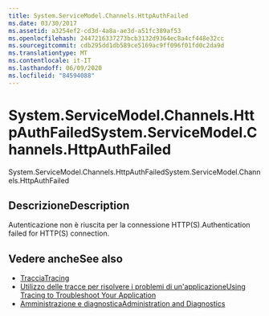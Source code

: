 ```yaml
---
title: System.ServiceModel.Channels.HttpAuthFailed
ms.date: 03/30/2017
ms.assetid: a3254ef2-cd3d-4a8a-ae3d-a51fc389af53
ms.openlocfilehash: 2447216337273bcb3132d9364ec8a4cf448e32cc
ms.sourcegitcommit: cdb295dd1db589ce5169ac9ff096f01fd0c2da9d
ms.translationtype: MT
ms.contentlocale: it-IT
ms.lasthandoff: 06/09/2020
ms.locfileid: "84594088"
---
```

# <a name="systemservicemodelchannelshttpauthfailed"></a><span data-ttu-id="f5298-102">System.ServiceModel.Channels.HttpAuthFailed</span><span class="sxs-lookup"><span data-stu-id="f5298-102">System.ServiceModel.Channels.HttpAuthFailed</span></span>
<span data-ttu-id="f5298-103">System.ServiceModel.Channels.HttpAuthFailed</span><span class="sxs-lookup"><span data-stu-id="f5298-103">System.ServiceModel.Channels.HttpAuthFailed</span></span>  
  
## <a name="description"></a><span data-ttu-id="f5298-104">Descrizione</span><span class="sxs-lookup"><span data-stu-id="f5298-104">Description</span></span>  
 <span data-ttu-id="f5298-105">Autenticazione non è riuscita per la connessione HTTP(S).</span><span class="sxs-lookup"><span data-stu-id="f5298-105">Authentication failed for HTTP(S) connection.</span></span>  
  
## <a name="see-also"></a><span data-ttu-id="f5298-106">Vedere anche</span><span class="sxs-lookup"><span data-stu-id="f5298-106">See also</span></span>

- [<span data-ttu-id="f5298-107">Traccia</span><span class="sxs-lookup"><span data-stu-id="f5298-107">Tracing</span></span>](index.md)
- [<span data-ttu-id="f5298-108">Utilizzo delle tracce per risolvere i problemi di un'applicazione</span><span class="sxs-lookup"><span data-stu-id="f5298-108">Using Tracing to Troubleshoot Your Application</span></span>](using-tracing-to-troubleshoot-your-application.md)
- [<span data-ttu-id="f5298-109">Amministrazione e diagnostica</span><span class="sxs-lookup"><span data-stu-id="f5298-109">Administration and Diagnostics</span></span>](../index.md)
